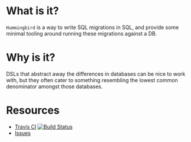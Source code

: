 # What is it?

`Hummingbird` is a way to write SQL migrations in SQL, and provide
some minimal tooling around running these migrations against a DB.

# Why is it?

DSLs that abstract away the differences in databases can be nice to
work with, but they often cater to something resembling the lowest
common denominator amongst those databases.

# Resources

* [Travis CI][travis-ci] [![Build Status](https://secure.travis-ci.org/jhelwig/hummingbird.png)](http://travis-ci.org/jhelwig/hummingbird)
* [Issues][issues]

[travis-ci]: http://travis-ci.org "Travis CI"
[issues]: https://github.com/jhelwig/hummingbird/issues "GitHub issues"
